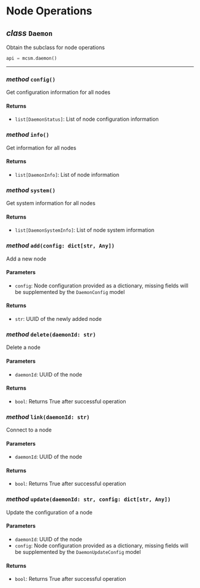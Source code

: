# Node Operations

## _class_ `Daemon`

Obtain the subclass for node operations

```py
api = mcsm.daemon()
```

---

### _method_ `config()`

Get configuration information for all nodes

#### Returns

- `list[DaemonStatus]`: List of node configuration information

### _method_ `info()`

Get information for all nodes

#### Returns

- `list[DaemonInfo]`: List of node information

### _method_ `system()`

Get system information for all nodes

#### Returns

- `list[DaemonSystemInfo]`: List of node system information

### _method_ `add(config: dict[str, Any])`

Add a new node

#### Parameters

- `config`: Node configuration provided as a dictionary, missing fields will be supplemented by the `DaemonConfig` model

#### Returns

- `str`: UUID of the newly added node

### _method_ `delete(daemonId: str)`

Delete a node

#### Parameters

- `daemonId`: UUID of the node

#### Returns

- `bool`: Returns True after successful operation

### _method_ `link(daemonId: str)`

Connect to a node

#### Parameters

- `daemonId`: UUID of the node

#### Returns

- `bool`: Returns True after successful operation

### _method_ `update(daemonId: str, config: dict[str, Any])`

Update the configuration of a node

#### Parameters

- `daemonId`: UUID of the node
- `config`: Node configuration provided as a dictionary, missing fields will be supplemented by the `DaemonUpdateConfig` model

#### Returns

- `bool`: Returns True after successful operation
